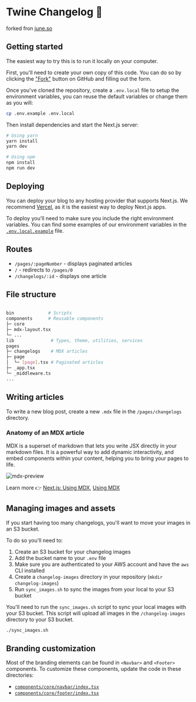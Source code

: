 # Twine Changelog 🚀

forked fron [june.so](june.so)

## Getting started

The easiest way to try this is to run it locally on your computer.

First, you'll need to create your own copy of this code. You can do so by clicking the ["Fork"](https://github.com/juneHQ/changelog/fork) button on GitHub and filling out the form.

Once you've cloned the repository, create a `.env.local` file to setup the environment variables, you can reuse the default variables or change them as you will:

```bash
cp .env.example .env.local
```

Then install dependencies and start the Next.js server:

```bash
# Using yarn
yarn install
yarn dev

# Using npm
npm install
npm run dev
```

## Deploying

You can deploy your blog to any hosting provider that supports Next.js. We recommend [Vercel](https://vercel.com), as it is the easiest way to deploy Next.js apps.

To deploy you'll need to make sure you include the right environment variables. You can find some examples of our environment variables in the [`.env.local.example`](https://github.com/juneHQ/changelog/tree/master/.env.example) file.

## Routes

- `/pages/:pageNumber` - displays paginated articles
- `/` - redirects to `/pages/0`
- `/changelogs/:id` - displays one article

## File structure

```bash

bin             # Scripts
components      # Reusable components
├─ core
├─ mdx-layout.tsx
└─ ...
lib              # Types, theme, utilities, services
pages
├─ changelogs    # MDX articles
├─ page
│  └─ [page].tsx # Paginated articles
├─ _app.tsx
└─ _middleware.ts
...
```

## Writing articles

To write a new blog post, create a new `.mdx` file in the `/pages/changelogs` directory.

### Anatomy of an MDX article

MDX is a superset of markdown that lets you write JSX directly in your markdown files. It is a powerful way to add dynamic interactivity, and embed components within your content, helping you to bring your pages to life.

![mdx-preview](https://github.com/danieljune/changelog/assets/104089773/83a35930-8f4e-4c3d-a077-afcd8251af0b)

Learn more 👉 [Next.js: Using MDX](https://nextjs.org/docs/advanced-features/using-mdx), [Using MDX](https://mdxjs.com/docs/using-mdx/)

## Managing images and assets

If you start having too many changelogs, you'll want to move your images in an S3 bucket.

To do so you'll need to:

1. Create an S3 bucket for your changelog images
2. Add the bucket name to your `.env` file
3. Make sure you are authenticated to your AWS account and have the `aws` CLI installed
4. Create a `changelog-images` directory in your repository (`mkdir changelog-images`)
5. Run `sync_images.sh` to sync the images from your local to your S3 bucket

You'll need to run the `sync_images.sh` script to sync your local images with your S3 bucket. This script will upload all images in the `/changelog-images` directory to your S3 bucket.

```bash
./sync_images.sh
```

## Branding customization

Most of the branding elements can be found in `<Navbar>` and `<Footer>` components. To customize these components, update the code in these directories:

- [`components/core/navbar/index.tsx`](https://github.com/juneHQ/changelog/tree/master/components/core/navbar)
- [`components/core/footer/index.tsx`](https://github.com/juneHQ/changelog/tree/master/components/core/footer)
